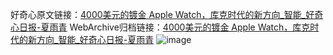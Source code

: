 好奇心原文链接：[4000美元的镀金 Apple Watch，库克时代的新方向_智能_好奇心日报-夏雨青](https://www.qdaily.com/articles/3331.html)
WebArchive归档链接：[4000美元的镀金 Apple Watch，库克时代的新方向_智能_好奇心日报-夏雨青](http://web.archive.org/web/20190623151953/https://www.qdaily.com/articles/3331.html)
![image](http://ww3.sinaimg.cn/large/007d5XDply1g3vcd3ipyaj30u03fmb29)